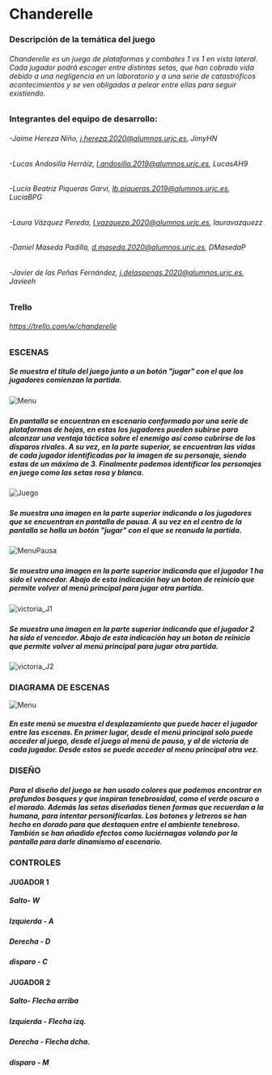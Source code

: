 # Chanderelle

### Descripción de la temática del juego
###### Chanderelle es un juego de plataformas y combates 1 vs 1 en vista lateral. Cada jugador podrá escoger entre distintas setas, que han cobrado vida debido a una negligencia en un laboratorio y a una serie de catastróficos acontecimientos y se ven obligadas a pelear entre ellas para seguir existiendo.
### Integrantes del equipo de desarrollo:
###### -Jaime Hereza Niño, j.hereza.2020@alumnos.urjc.es, JimyHN
###### -Lucas Andosilla Herráiz, l.andosilla.2019@alumnos.urjc.es, LucasAH9
###### -Lucía Beatriz Piqueras Garví, lb.piqueras.2019@alumnos.urjc.es, LuciaBPG
###### -Laura Vázquez Pereda, l.vazquezp.2020@alumnos.urjc.es, lauravazquezz
###### -Daniel Maseda Padilla, d.maseda.2020@alumnos.urjc.es, DMasedaP
###### -Javier de las Peñas Fernández, j.delaspenas.2020@alumnos.urjc.es, Javieeh
### Trello
###### https://trello.com/w/chanderelle
### ESCENAS
##### Se muestra el titulo del juego junto a un botón "jugar" con el que los jugadores comienzan la partida.
![Menu](/capturas/menu.PNG)
###
##### En pantalla se encuentran en escenario conformado por una serie de plataformas de hojas, en estas los jugadores pueden subirse para alcanzar una ventaja táctica sobre el enemigo así como cubrirse de los disparos rivales. A su vez, en la parte superior, se encuentran las vidas de cada jugador identificadas por la imagen de su personaje, siendo estas de un máximo de 3. Finalmente podemos identificar los personajes en juego como las setas rosa y blanca.
![Juego](/capturas/juego.png)
###
##### Se muestra una imagen en la parte superior indicando a los jugadores que se encuentran en pantalla de pausa. A su vez en el centro de la pantalla se halla un botón "jugar" con el que se reanuda la partida.
![MenuPausa](/capturas/menuPausa.png)
###
##### Se muestra una imagen en la parte superior indicando que el jugador 1 ha sido el vencedor. Abajo de esta indicación hay un boton de reinicio que permite volver al menú principal para jugar otra partida.
![victoria_J1](/capturas/victoria_J1.PNG)
###
##### Se muestra una imagen en la parte superior indicando que el jugador 2 ha sido el vencedor. Abajo de esta indicación hay un boton de reinicio que permite volver al menú principal para jugar otra partida.
![victoria_J2](/capturas/victoria_J2.PNG)
### DIAGRAMA DE ESCENAS
![Menu](/capturas/diagrama.png)
##### En este menú se muestra el desplazamiento que puede hacer el jugador entre las escenas. En primer lugar, desde el menú principal solo puede acceder al juego, desde el juego al menú de pausa, y al de victoria de cada jugador. Desde estos se puede acceder al menu principal otra vez.
### DISEÑO
##### Para el diseño del juego se han usado colores que podemos encontrar en profundos bosques y que inspiran tenebrosidad, como el verde oscuro o el morado. Además las setas diseñadas tienen formas que recuerdan a la humana, para intentar personificarlas. Los botones y letreros se han hecho en dorado para que destaquen entre el ambiente tenebroso. También se han añadido efectos como luciérnagas volando por la pantalla para darle dinamismo al escenario. 
### CONTROLES
#### JUGADOR 1
##### Salto- W
##### Izquierda - A
##### Derecha - D
##### disparo - C
#### JUGADOR 2
##### Salto- Flecha arriba
##### Izquierda - Flecha izq.
##### Derecha - Flecha dcha.
##### disparo - M
